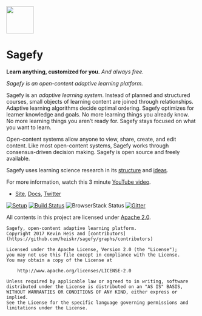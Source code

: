 <img src="https://raw.githubusercontent.com/heiskr/sagefy/master/client/app/images/astrolabe.png" height="72">

# Sagefy

**Learn anything, customized for you.** _And always free._

_Sagefy is an open-content adaptive learning platform._

Sagefy is an _adaptive learning system_. Instead of planned and structured courses, small objects of learning content are joined through relationships. Adaptive learning algorithms decide optimal ordering. Sagefy optimizes for learner knowledge and goals. No more learning things you already know. No more learning things you aren’t ready for. Sagefy stays focused on what you want to learn.

Open-content systems allow anyone to view, share, create, and edit content. Like most open-content systems, Sagefy works through consensus-driven decision making. Sagefy is open source and freely available.

Sagefy uses learning science research in its [structure](https://github.com/heiskr/sagefy/wiki/Data-Structure) and [ideas](https://github.com/heiskr/sagefy/wiki/Ideas).

For more information, watch this 3 minute [YouTube video].

- [Site], [Docs], [Twitter]

[Site]: https://sagefy.org
[Twitter]: https://twitter.com/sagefyorg
[Docs]: https://docs.sagefy.org
[YouTube video]: https://youtu.be/gFn4Q9tx7Qs

[![Setup](https://img.shields.io/badge/get-setup-brightgreen.svg?style=flat)](https://github.com/heiskr/sagefy/blob/master/setup/setup.md) [![Build Status](https://img.shields.io/travis/heiskr/sagefy.svg?style=flat)](https://travis-ci.org/heiskr/sagefy) ![BrowserStack Status](https://www.browserstack.com/automate/badge.svg?badge_key=<badge_key>)
 [![Gitter](https://img.shields.io/badge/gitter-join%20chat-brightgreen.svg?style=flat)](https://gitter.im/heiskr/sagefy)

All contents in this project are licensed under [Apache 2.0](http://www.apache.org/licenses/LICENSE-2.0).

    Sagefy, open-content adaptive learning platform.
    Copyright 2017 Kevin Heis and [contributors](https://github.com/heiskr/sagefy/graphs/contributors)

    Licensed under the Apache License, Version 2.0 (the "License");
    you may not use this file except in compliance with the License.
    You may obtain a copy of the License at

        http://www.apache.org/licenses/LICENSE-2.0

    Unless required by applicable law or agreed to in writing, software
    distributed under the License is distributed on an "AS IS" BASIS,
    WITHOUT WARRANTIES OR CONDITIONS OF ANY KIND, either express or implied.
    See the License for the specific language governing permissions and
    limitations under the License.
